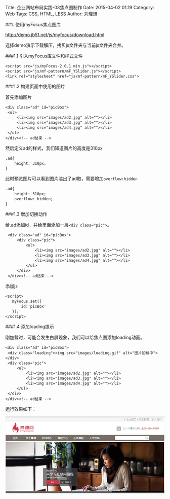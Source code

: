 Title: 企业网站布局实践-03焦点图制作
Date: 2015-04-02 01:19
Category: Web
Tags: CSS, HTML, LESS
Author: 刘理想

##1. 使用myFocus焦点图库

http://demo.jb51.net/js/myfocus/download.html

选择demo演示下载解压，拷贝js文件夹与当前js文件夹合并。

###1.1 引入myFocus库文件和样式文件

```
<script src="js/myFocus-2.0.1.min.js"></script>
<script src="js/mf-pattern/mF_YSlider.js"></script>
<link rel="stylesheet" href="js/mf-pattern/mF_YSlider.css">
```

###1.2 构建页面中使用的图片

首先添加图片
```
<div class="ad" id="picBox">
 <ul>
     <li><img src="images/ad2.jpg" alt=""></li>
     <li><img src="images/ad3.jpg" alt=""></li>
     <li><img src="images/ad4.jpg" alt=""></li>
 </ul>
</div><!-- ad结束 -->
```

然后定义ad的样式，我们知道图片的高度是310px
```
.ad{
    height: 310px;
}
```

此时预览图片可以看到图片溢出了ad取，需要增加`overflow:hidden`
```
.ad{
    height: 310px;
    overflow: hidden;
}
```

###1.3 增加切换动作

给.ad添加id，并给里面添加一层`<div class="pic">`。

```
 <div class="ad" id="picBox">
     <div class="pic">
         <ul>
             <li><img src="images/ad2.jpg" alt=""></li>
             <li><img src="images/ad3.jpg" alt=""></li>
             <li><img src="images/ad4.jpg" alt=""></li>
         </ul>
     </div>
 </div><!-- ad结束 -->
```

 添加js

 ```
<script>
    myFocus.set({
        id:'picBox'
    });
</script>
 ```

###1.4 添加loading提示

刚加载时，可能会发生白屏现象，我们可以给焦点图添加loading动画。

```
<div class="ad" id="picBox">
 <div class="loading"><img src="images/loading.gif" alt="图片加载中"></div>
 <div class="pic">
     <ul>
         <li><img src="images/ad2.jpg" alt=""></li>
         <li><img src="images/ad3.jpg" alt=""></li>
         <li><img src="images/ad4.jpg" alt=""></li>
     </ul>
 </div>
</div><!-- ad结束 -->
```

运行效果如下：

![焦点图](images/qy-web-04.png)